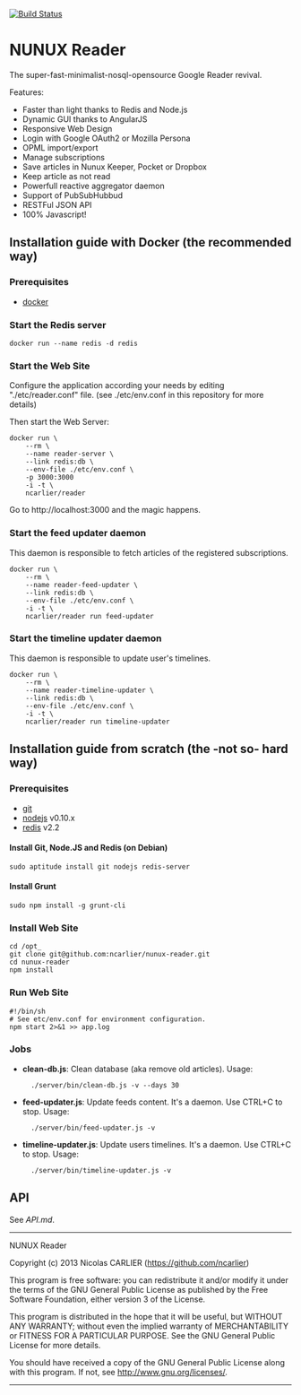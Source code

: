 [![Build Status](https://travis-ci.org/ncarlier/nunux-reader.svg)](https://travis-ci.org/ncarlier/nunux-reader)

# NUNUX Reader

The super-fast-minimalist-nosql-opensource Google Reader revival.

Features:

 * Faster than light thanks to Redis and Node.js
 * Dynamic GUI thanks to AngularJS
 * Responsive Web Design
 * Login with Google OAuth2 or Mozilla Persona
 * OPML import/export
 * Manage subscriptions
 * Save articles in Nunux Keeper, Pocket or Dropbox
 * Keep article as not read
 * Powerfull reactive aggregator daemon
 * Support of PubSubHubbud
 * RESTFul JSON API
 * 100% Javascript!

## Installation guide with Docker (the recommended way)

### Prerequisites

* [docker](http://www.docker.com/)

### Start the Redis server

    docker run --name redis -d redis

### Start the Web Site

Configure the application according your needs by editing "./etc/reader.conf" file.
(see ./etc/env.conf in this repository for more details)

Then start the Web Server:

    docker run \
        --rm \
        --name reader-server \
        --link redis:db \
        --env-file ./etc/env.conf \
        -p 3000:3000
        -i -t \
        ncarlier/reader

Go to http://localhost:3000 and the magic happens.

### Start the feed updater daemon

This daemon is responsible to fetch articles of  the registered subscriptions.

    docker run \
        --rm \
        --name reader-feed-updater \
        --link redis:db \
        --env-file ./etc/env.conf \
        -i -t \
        ncarlier/reader run feed-updater

### Start the timeline updater daemon

This daemon is responsible to update user's timelines.

    docker run \
        --rm \
        --name reader-timeline-updater \
        --link redis:db \
        --env-file ./etc/env.conf \
        -i -t \
        ncarlier/reader run timeline-updater

## Installation guide from scratch (the -not so- hard way)

### Prerequisites

* [git](http://git-scm.com/)
* [nodejs](http://nodejs.org/) v0.10.x
* [redis](http://redis.io/) v2.2

#### Install Git, Node.JS and Redis (on Debian)

    sudo aptitude install git nodejs redis-server

#### Install Grunt

    sudo npm install -g grunt-cli

### Install Web Site

    cd /opt_
    git clone git@github.com:ncarlier/nunux-reader.git
    cd nunux-reader
    npm install

### Run Web Site

    #!/bin/sh
    # See etc/env.conf for environment configuration.
    npm start 2>&1 >> app.log

### Jobs

* **clean-db.js**: Clean database (aka remove old articles). Usage:

        ./server/bin/clean-db.js -v --days 30

* **feed-updater.js**: Update feeds content. It's a daemon. Use CTRL+C to stop. Usage:

        ./server/bin/feed-updater.js -v

* **timeline-updater.js**: Update users timelines. It's a daemon. Use CTRL+C to stop. Usage:

        ./server/bin/timeline-updater.js -v

## API

See *API.md*.


------------------------------------------------------------------------------

NUNUX Reader

Copyright (c) 2013 Nicolas CARLIER (https://github.com/ncarlier)

This program is free software: you can redistribute it and/or modify
it under the terms of the GNU General Public License as published by
the Free Software Foundation, either version 3 of the License.

This program is distributed in the hope that it will be useful,
but WITHOUT ANY WARRANTY; without even the implied warranty of
MERCHANTABILITY or FITNESS FOR A PARTICULAR PURPOSE.  See the
GNU General Public License for more details.

You should have received a copy of the GNU General Public License
along with this program.  If not, see <http://www.gnu.org/licenses/>.

------------------------------------------------------------------------------
